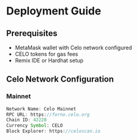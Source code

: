 # Deployment Guide

## Prerequisites
- MetaMask wallet with Celo network configured
- CELO tokens for gas fees
- Remix IDE or Hardhat setup

## Celo Network Configuration

### Mainnet
```javascript
Network Name: Celo Mainnet
RPC URL: https://forno.celo.org
Chain ID: 42220
Currency Symbol: CELO
Block Explorer: https://celoscan.io
